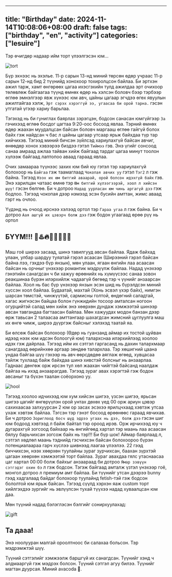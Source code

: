
---
title: "Birthday"
date: 2024-11-14T10:08:06+08:00
draft: false
tags: ["birthday", "en", "activity"]
categories: ["lesuire"]
---

Тэр өчигдөр надаар ийм торт үлээлгэсэн юм...

![tort](../files/post2/tort.jpg)

Бүр эхнээс нь эхэлье. 11-р сарын 13-нд миний төрсөн өдөр учраас 11-р сарын 12-нд бид 2 түүнийд хонохоор тохиролцсон байлаа. Би эртхэн ажил тарж, хамт өнгөрөөх цагаа ихэсгэхийн тулд ажилдаа эрт очихоор төлөвлөж байгаагаа түүнд өмнөх өдөр нь хэлсэн боловч бээр тэрбээр өглөө эмнэлгээр явж хүнээс юм авч, цайны цагаар эгчдээ өгөх явуулын ажилтайгаа хэлж, `Эрт сэрэх хэрэггүй ээ, угаасаа би орой тарна.` гэсэн утгатай үгээр хариу барьлаа.

Тэгэхэд нь би гуниглах баярлах зэрэгцэн, бодсон санасан юмгүйгээр `За` гэчихээд өглөө босдог цагтаа 9:20-оос босоод явлаа. Тэрний өмнөх өдөр жаахан муудалцсан байсан боловч маргааш өглөө гайгүй болох байх гэж найдсан ч бас л цайны цагаар утсаар ярьж байхдаа түр тар хийчихэв. Тэгээд миний бичсэн зүйлсэд хариулахгүй байсан авчиг, өнөөдөр хонох хэвээрээ биздээ гэтэл `Тиймээ` гэв. Энэ үгийг сонсоод санаа амраад ажлаа тайван хийж байгаад тардаг цагаа минут тоолон хүлээж байгаад лаптопоо аваад гараад явлаа.

Очих замаараа түүнээс захих юм бий юу гэтэл тэр хариулахгүй болохоор нь `Байгаа` гэж таамаглаад `Чокопая авчих уу` гэтэл `Тэг2` л гэж байна. Тэгээд `Нээх их юм битгий аваарай, орой болсон идэхгүй байх` гэв. Энэ харилцан чатаас өмнө тэр `Юм битгий хүлээгээрэй, хоол л хийсэн шүү!` гэсэн бөлгөө. Би ч дотроо `Надад уурласан юм чинь аргагүй дээ` гэж бодлоо. Тэгээд чокопая дээр нэмээд эсэн бусийн амттан, жимс аваад гэрт нь очлоо.

Үүдэнд нь очоод ирснээ хэлээд ортол тэр `Гараа угаа` л гэж байна. Би ч дотроо `Аая ашгүй их цэвэрч болж дээ` гэж бодон угаагаад өрөө рүү нь ортол 

## БҮҮМ!!! 🍖♨️🔥🥩🥓🍳🍲😋

Маш гоё ширээ засаад, шинэ тавилгууд авсан байлаа. Ядаж байхад улаан, улбар шардуу туяатай гэрэл асаасан (Ширээний гэрэл байсан байна лээ, гэхдээ бүр янзын), мөн улаан, ягаан өнгийн лаа асаасан байсан нь орчныг үнэхээр романтик мэдрүүлж байлаа. Надад үнэхээр гэнэтийн санагдсан ч би хажуу өрөөнийх нь хүмүүсээс санаа зовон реакшинаа бүрэн илэрхийлж чадаагүй бөгөөд тэр ч үүнийг анзаарсан байлаа. Хоол нь бас бүр үнэхээр янзын эсэн шид нь бүрэлдсэн миний хүссэн хоол байлаа. Будаатай, махтай (Хонь эсвэл үхэр байх), нимгэн шарсан төмстэй, чинжүүтэй, сармисны голтой, өндөгний саладтай, хагас жигнэсэн байцаа болон гүнжидийн тосоор амталсан ногоон огурцийтэй салад мөн хийж энэ хөөрхөн дундаж хэмжээтэй шинээр авсан тавгандаа багтаасан байлаа. Мөн хажуудах модон банзан дээр өрж тавьсан 2 талаасаа амттангаар шахагдсан жимсний цуглуулга маш их өнгө чимж, ширээ дүүргэж байсныг хэлэхэд таатай яа.

Би өлсөж байсан болохоор (Өдөр нь гуанзанд аймар их тостой цуйван идээд нээх юм идсэн болоогүй юм) талархснаа илэрхийлээд хоолоо идэх гэж дайрлаа. Тэгээд ийм их сэтгэл гаргасанд нь дахин талархмаар санагдаад өөрийнхөө аргаар зөндөө талархлаа. Тэр хөшигний цаана ундаа байгаа шүү гэхээр нь авч өөрсдөдөө аяглаж өгөөд, хувцасаа тайлж тухлаад байж байхдаа шинэ хивстэй болсныг нь анзаарлаа. Гаднаас дөнгөж орж ирсэн тул хөл жаахан чийгтэй байсанд наалдаж байгаа нь ихэд анзаарагдав. Тэгээд зураг авах хэрэгтэй гэж бодон авсаныг та бүхэн таалан соёорхоно уу.

![hool](../files/post2/hool.jpg)

Тэгээд хоолоо идчихээд юм хум хийсэн шигээ, үзсэн шигээ, ярьсан шигээ цагийг өнгөрүүлэн орой унтах дөхөх үед 00 орж ариун цэвэр сахихаасаа залхуурсан 2 юм ор засах эсэхээ ярилцчхаад хэвтэж утсаа ухаж хэвтэж байлаа. Тэгсэн тэр гэнэт босоод өрөөнөөс гараад явчихав. Би ч дотроо `Зориглоод босч шүд эдрээ угаах нь дээ, болж дээ` гэсэн шиг юм бодоод хэвтээд л байж байтал тэр ороод ирэв. Орж ирчихээд юу ч дугарахгүй зогсоод байхаар нь өнгийгөөд хартал тэр маань лаа асаасан бялуу барьчихсан зогсож байх нь тэр!!! Би бүр шок! Аймар баярлаад л, сэтгэл хөдлөл маань тэднийд гэсчихсэн байсан болохоороо бүрэн потенциалаараа гарч хүслээ шивнээд лаагаа үлээлээ. 22 гээд биччихсэн, нээх хөөрхөн туулайны зураг зурчихсан, баахан зүрхтэй цагаан хөөрхөн хэмжээтэй торт байлаа. Зураг авахдаа гялс утаснаасаа цаг хартал 00:00 болж байхыг анзаараад би дотроо `Ямар зэвүүн сэтгэдэг охин бэ` л гэж бодсон. Тэгэж байгаад амталж үзтэл үнэхээр гоё, монгол дотроо л премиум амт байлаа. Би түүнийг утсан дээрээ bunny гээд хадгалаад байдаг болохоор туулайнд fetish-тэй гэж бодсон бололтой юм ярьж байсан. Тэгээд сүүлд хэрхэн яаж custom торт хийлгэхдээ зургийг нь эвлүүлсэн тухай түүхээ надад хуваалцсан юм даа.

Мөн түүний надад бэлэглэсэн бэлгийг сонирхуулахад:

![gift](../files/post2/gift.jpg)

## Та дааа!
Энэ ноолууран малгай ороолтноос би салахаа больсон. Тэр мэдрэмжтэй шүү.

Түүний сэтгэлийг хэмжээлж баршгүй их санагдсан. Түүнийг хэнд ч алдмааргүй гэж мэдрэх болсон. Түүний сэтгэл агуу билээ. Түүнийг магтан дуурсая. Миний avacoda 🥑.